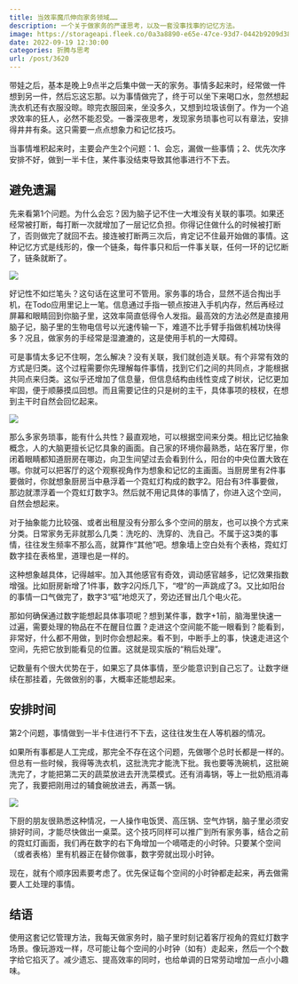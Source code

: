 ```yaml
---
title: 当效率魔爪伸向家务领域……
description: 一个关于做家务的严谨思考，以及一套没事找事的记忆方法。
image: https://storageapi.fleek.co/0a3a8890-e65e-47ce-93d7-0442b9209d38-bucket/blog/posts/2022-09/number-two-symbol-neon-sign-vector-neon-blue-number-black-background-learning-numbers-serial-num_104045-2029.jpg
date: 2022-09-19 12:30:00
categories: 折腾与思考
url: /post/3620
---
```


带娃之后，基本是晚上9点半之后集中做一天的家务。事情多起来时，经常做一件想到另一件，然后忘这忘那。以为事情做完了，终于可以坐下来喝口水，忽然想起洗衣机还有衣服没晾。晾完衣服回来，坐没多久，又想到垃圾该倒了。作为一个追求效率的狂人，必然不能忍受。一番深夜思考，发现家务琐事也可以有章法，安排得井井有条。这只需要一点点想象力和记忆技巧。

当事情堆积起来时，主要会产生2个问题：1、会忘，漏做一些事情；2、优先次序安排不好，做到一半卡住，某件事没结束导致其他事进行不下去。

## 避免遗漏

先来看第1个问题。为什么会忘？因为脑子记不住一大堆没有关联的事项。如果还经常被打断，每打断一次就增加了一层记忆负担。你得记住做什么的时候被打断了，否则做完了就回不去。接连被打断两三次后，肯定记不住最开始做的事情。这种记忆方式是线形的，像一个链条，每件事只和后一件事关联，任何一环的记忆断了，链条就断了。

![](https://storageapi.fleek.co/0a3a8890-e65e-47ce-93d7-0442b9209d38-bucket/blog/posts/2022-09/a3dob-xm5if.jpg)

好记性不如烂笔头？这句话在这里可不管用。家务事的场合，显然不适合掏出手机，在Todo应用里记上一笔。信息通过手指一顿点按进入手机内存，然后再经过屏幕和眼睛回到你脑子里，这效率简直低得令人发指。最高效的方法必然是直接用脑子记，脑子里的生物电信号以光速传输一下，难道不比手臂手指做机械功快得多？况且，做家务的手经常是湿漉漉的，这是使用手机的一大障碍。

可是事情太多记不住啊，怎么解决？没有关联，我们就创造关联。有个非常有效的方式是归类。这个过程需要你先理解每件事情，找到它们之间的共同点，才能根据共同点来归类。这似乎还增加了信息量，但信息结构由线性变成了树状，记忆更加牢固，便于顺藤摸瓜回想。而且需要记住的只是树的主干，具体事项的枝杈，在想到主干时自然会回忆起来。

![](https://storageapi.fleek.co/0a3a8890-e65e-47ce-93d7-0442b9209d38-bucket/blog/posts/2022-09/number-two-symbol-neon-sign-vector-neon-blue-number-black-background-learning-numbers-serial-num_104045-2029.jpg)

那么多家务琐事，能有什么共性？最直观地，可以根据空间来分类。相比记忆抽象概念，人的大脑更擅长记忆具象的画面。自己家的环境你最熟悉，站在客厅里，你闭着眼睛都知道厨房在哪边，向卫生间望过去会看到什么，阳台的中央位置大致在哪。你就可以把客厅的这个观察视角作为想象和记忆的主画面。当厨房里有2件事要做时，你就想象厨房当中悬浮着一个霓虹灯构成的数字2。阳台有3件事要做，那边就漂浮着一个霓虹灯数字3。然后就不用记具体的事情了，你进入这个空间，自然会想起来。

对于抽象能力比较强、或者出租屋没有分那么多个空间的朋友，也可以换个方式来分类。日常家务无非就那么几类：洗吃的、洗穿的、洗自己。不属于这3类的事情，往往发生频率不那么高，就算作“其他”吧。想象墙上空白处有个表格，霓虹灯数字挂在表格里，道理也是一样的。

这种想象越具体，记得越牢。加入其他感官有奇效，调动感官越多，记忆效果指数增强。比如厨房新增了1件事，数字2闪烁几下，“噔”的一声跳成了3。又比如阳台的事情一口气做完了，数字3“嗞”地熄灭了，旁边还冒出几个电火花。

那如何确保通过数字能想起具体事项呢？想到某件事，数字+1前，脑海里快速一过遍，需要处理的物品在不在醒目位置？走进这个空间能不能一眼看到？能看到，非常好，什么都不用做，到时你会想起来。看不到，中断手上的事，快速走进这个空间，先把它放到能看见的位置。这就是现实版的“稍后处理”。

记数量有个很大优势在于，如果忘了具体事情，至少能意识到自己忘了。让数字继续在那挂着，先做做别的事，大概率还能想起来。

## 安排时间

第2个问题，事情做到一半卡住进行不下去，这往往发生在人等机器的情况。

如果所有事都是人工完成，那完全不存在这个问题，先做哪个总时长都是一样的。但总有一些时候，我得等洗衣机，这批洗完才能洗下批。我也要等洗碗机，这批碗洗完了，才能把第二天的蔬菜放进去开洗菜模式。还有消毒锅，等上一批奶瓶消毒完了，我要把刚用过的辅食碗放进去，再蒸一锅。

![](https://storageapi.fleek.co/0a3a8890-e65e-47ce-93d7-0442b9209d38-bucket/blog/posts/2022-09/ad6mo-foqs6.jpg)

下厨的朋友很熟悉这种情况，一人操作电饭煲、高压锅、空气炸锅，脑子里必须安排好时间，才能尽快做出一桌菜。这个技巧同样可以推广到所有家务事，结合之前的霓虹灯画面，我们再在数字的右下角增加一个嘀嗒走的小时钟。只要某个空间（或者表格）里有机器正在替你做事，数字旁就出现小时钟。

现在，就有个顺序因素要考虑了。优先保证每个空间的小时钟都走起来，再去做需要人工处理的事情。

## 结语

使用这套记忆管理方法，我每天做家务时，脑子里时刻记着客厅视角的霓虹灯数字场景。像玩游戏一样，尽可能让每个空间的小时钟（如有）走起来，然后一个个数字给它掐灭了。减少遗忘、提高效率的同时，也给单调的日常劳动增加一点小小趣味。

